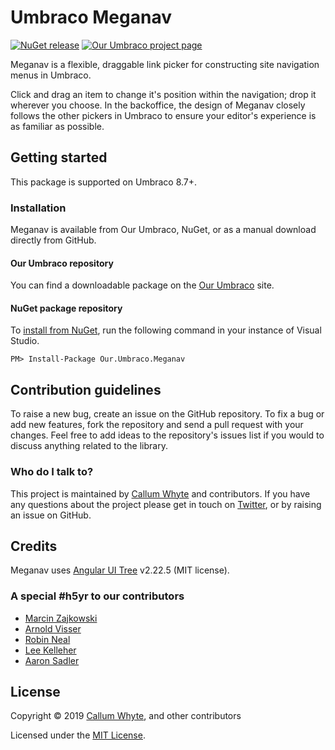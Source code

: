 # Umbraco Meganav

[![NuGet release](https://img.shields.io/nuget/v/Our.Umbraco.Meganav.svg)](https://www.nuget.org/packages/Our.Umbraco.Meganav/)
[![Our Umbraco project page](https://img.shields.io/badge/our-umbraco-orange.svg)](https://our.umbraco.com/packages/website-utilities/meganav/)

Meganav is a flexible, draggable link picker for constructing site navigation menus in Umbraco.

Click and drag an item to change it's position within the navigation; drop it wherever you choose. In the backoffice, the design of Meganav closely follows the other pickers in Umbraco to ensure your editor's experience is as familiar as possible.

## Getting started

This package is supported on Umbraco 8.7+.

### Installation

Meganav is available from Our Umbraco, NuGet, or as a manual download directly from GitHub.

#### Our Umbraco repository

You can find a downloadable package on the [Our Umbraco](https://our.umbraco.com/packages/website-utilities/meganav/) site.

#### NuGet package repository

To [install from NuGet](https://www.nuget.org/packages/Our.Umbraco.Meganav/), run the following command in your instance of Visual Studio.

    PM> Install-Package Our.Umbraco.Meganav

## Contribution guidelines

To raise a new bug, create an issue on the GitHub repository. To fix a bug or add new features, fork the repository and send a pull request with your changes. Feel free to add ideas to the repository's issues list if you would to discuss anything related to the library.

### Who do I talk to?

This project is maintained by [Callum Whyte](https://callumwhyte.com/) and contributors. If you have any questions about the project please get in touch on [Twitter](https://twitter.com/callumbwhyte), or by raising an issue on GitHub.

## Credits

Meganav uses [Angular UI Tree](https://github.com/angular-ui-tree/angular-ui-tree) v2.22.5 (MIT license).

### A special #h5yr to our contributors

* [Marcin Zajkowski](https://github.com/mzajkowski)
* [Arnold Visser](https://github.com/ArnoldV)
* [Robin Neal](https://github.com/SudoCat)
* [Lee Kelleher](https://github.com/leekelleher)
* [Aaron Sadler](https://github.com/AaronSadlerUK)

## License

Copyright &copy; 2019 [Callum Whyte](https://callumwhyte.com/), and other contributors

Licensed under the [MIT License](LICENSE.md).